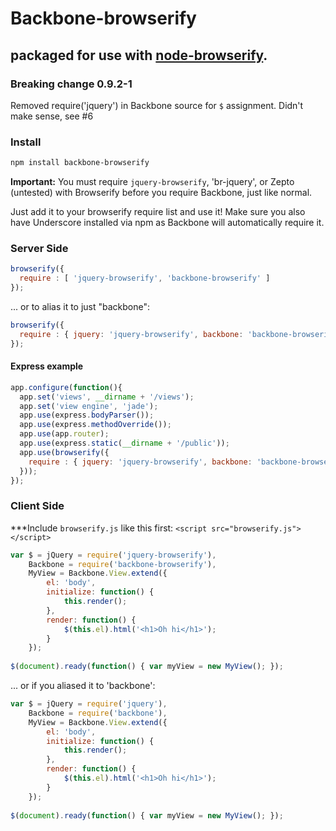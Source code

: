 # Backbone-browserify
## packaged for use with [node-browserify](https://github.com/substack/node-browserify).

### Breaking change 0.9.2-1

Removed require('jquery') in Backbone source for `$` assignment. Didn't make sense, see #6

### Install

```bash
npm install backbone-browserify
```

**Important:** You must require `jquery-browserify`, 'br-jquery', or Zepto (untested) with Browserify before you require Backbone, just like normal.

Just add it to your browserify require list and use it! Make sure you also have Underscore installed via npm as Backbone will automatically require it.

### Server Side
````javascript
browserify({
  require : [ 'jquery-browserify', 'backbone-browserify' ]
});
````

... or to alias it to just "backbone":

````javascript
browserify({
  require : { jquery: 'jquery-browserify', backbone: 'backbone-browserify' }
});
````

#### Express example
```js
app.configure(function(){
  app.set('views', __dirname + '/views');
  app.set('view engine', 'jade');
  app.use(express.bodyParser());
  app.use(express.methodOverride());
  app.use(app.router);
  app.use(express.static(__dirname + '/public'));
  app.use(browserify({
    require : { jquery: 'jquery-browserify', backbone: 'backbone-browserify' }
  }));
});
```

### Client Side

***Include `browserify.js` like this first: `<script src="browserify.js"></script>`

````javascript
var $ = jQuery = require('jquery-browserify'),
    Backbone = require('backbone-browserify'),
    MyView = Backbone.View.extend({
        el: 'body',
        initialize: function() {
            this.render();
        },
        render: function() {
            $(this.el).html('<h1>Oh hi</h1>');
        }
    });
    
$(document).ready(function() { var myView = new MyView(); });
````

... or if you aliased it to 'backbone':

````javascript
var $ = jQuery = require('jquery'),
    Backbone = require('backbone'),
    MyView = Backbone.View.extend({
        el: 'body',
        initialize: function() {
            this.render();
        },
        render: function() {
            $(this.el).html('<h1>Oh hi</h1>');
        }
    });
    
$(document).ready(function() { var myView = new MyView(); });
````